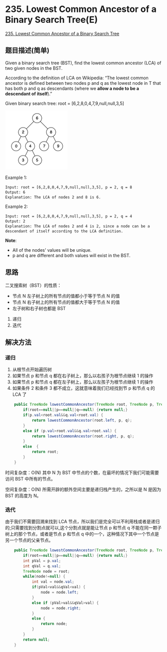 # 235. Lowest Common Ancestor of a Binary Search Tree(E)
[235. Lowest Common Ancestor of a Binary Search Tree](https://leetcode-cn.com/problems/lowest-common-ancestor-of-a-binary-search-tree/)

## 题目描述\(简单\)

Given a binary search tree \(BST\), find the lowest common ancestor \(LCA\) of two given nodes in the BST.

According to the definition of LCA on Wikipedia: “The lowest common ancestor is defined between two nodes p and q as the lowest node in T that has both p and q as descendants \(where we **allow a node to be a descendant of itself**\).”

Given binary search tree:  root = \[6,2,8,0,4,7,9,null,null,3,5\]

![](../assets/201-300/235-problem-1.png)

Example 1:

```
Input: root = [6,2,8,0,4,7,9,null,null,3,5], p = 2, q = 8
Output: 6
Explanation: The LCA of nodes 2 and 8 is 6.
```

Example 2:

```
Input: root = [6,2,8,0,4,7,9,null,null,3,5], p = 2, q = 4
Output: 2
Explanation: The LCA of nodes 2 and 4 is 2, since a node can be a descendant of itself according to the LCA definition.
```

**Note**:

* All of the nodes' values will be unique.
* p and q are different and both values will exist in the BST.

## 思路

二叉搜索树（BST）的性质：

- 节点 N 左子树上的所有节点的值都小于等于节点 N 的值
- 节点 N 右子树上的所有节点的值都大于等于节点 N 的值
- 左子树和右子树也都是 BST


1. 递归
2. 迭代

## 解决方法

### 递归

1. 从根节点开始遍历树
2. 如果节点 p 和节点 q 都在右子树上，那么以右孩子为根节点继续 1 的操作
3. 如果节点 p 和节点 q 都在左子树上，那么以左孩子为根节点继续 1 的操作
4. 如果条件 2 和条件 3 都不成立，这就意味着我们已经找到节 p 和节点 q 的 LCA 了


```java
	public TreeNode lowestCommonAncestor(TreeNode root, TreeNode p, TreeNode q) {
		if(root==null||p==null||q==null) {return null;}
		if(p.val<root.val&&q.val<root.val) {
			return lowestCommonAncestor(root.left, p, q);
		}
		else if (p.val>root.val&&q.val>root.val) {
			return lowestCommonAncestor(root.right, p, q);
		}
		else  {
			return root;
		}
	}
```
时间复杂度：O(N) 其中 N 为 BST 中节点的个数，在最坏的情况下我们可能需要访问 BST 中所有的节点。

空间复杂度：O(N) 所需开辟的额外空间主要是递归栈产生的，之所以是 N 是因为 BST 的高度为 N。



### 迭代
由于我们不需要回溯来找到 LCA 节点，所以我们是完全可以不利用栈或者是递归的;只需要找到分割点就可以,这个分割点就是能让节点 p 和节点 q 不能在同一颗子树上的那个节点，或者是节点 p 和节点 q 中的一个，这种情况下其中一个节点是另一个节点的父亲节点。


```java
	public TreeNode lowestCommonAncestor(TreeNode root, TreeNode p, TreeNode q) {
		if(root==null||p==null||q==null) {return null;}
		int pVal = p.val;
		int qVal = q.val;
		TreeNode node = root;
		while(node!=null) {
			int val = node.val;
			if(pVal<val&&qVal<val) {
				node = node.left;
			}
			else if (pVal>val&&qVal>val) {
				node = node.right;
			}
			else {
				return node;
			}
		}
		return null;
	}
```




